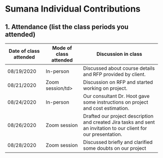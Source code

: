 # Sumana Individual Contributions

## 1.	Attendance (list the class periods you attended)

<table class="tg">
<thead>
  <tr>
    <th class="tg-0lax">Date of class attended</th>
    <th class="tg-0lax">Mode of class attended</th>
    <th class="tg-0lax">Discussion in class</th>
  </tr>
</thead>
<tbody>
  <tr>
    <td class="tg-0lax">08/19/2020</td>
    <td class="tg-0lax">In-person</td>
    <td class="tg-0lax">Discussed about course details and RFP provided by client.</td>
  </tr>
  <tr>
    <td class="tg-0lax">08/21/2020</td>
    <td class="tg-0lax">Zoom session/td>
    <td class="tg-0lax">Discussion on RFP and started working on project.</td>
  </tr>
  <tr>
    <td class="tg-0lax">08/24/2020</td>
    <td class="tg-0lax">In-person</td>
    <td class="tg-0lax">Our consultant Dr. Hoot gave some instructions on project and cost estimation.</td>
  </tr>
  <tr>
    <td class="tg-0lax">08/26/2020</td>
    <td class="tg-0lax">Zoom session</td>
    <td class="tg-0lax">Drafted our project description and created Jira tasks and sent an invitation to our client for our presentation.</td>
  </tr>
  <tr>
    <td class="tg-0lax">08/28/2020</td>
    <td class="tg-0lax">Zoom session</td>
    <td class="tg-0lax">Discussed briefly and clarified some doubts on our project</td>
  </tr>
  
</tbody>
</table>
